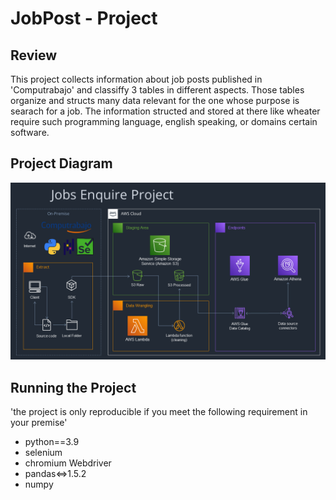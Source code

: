 # JobPost - Project

## Review
This project collects information about job posts published in 'Computrabajo' and classiffy 3 tables in different aspects.
Those tables organize and structs many data relevant for the one whose purpose is searach for a job. The information structed
and stored at there like wheater require such programming language, english speaking, or domains certain software.

## Project Diagram
![ProjectaDiagram](./diagrams/diagram4.png "ProjectaDiagram")

## Running the Project
'the project is only reproducible if you meet the following requirement in your premise'  
  
- python\==3.9  
- selenium
- chromium Webdriver
- pandas\<=>1.5.2
- numpy
